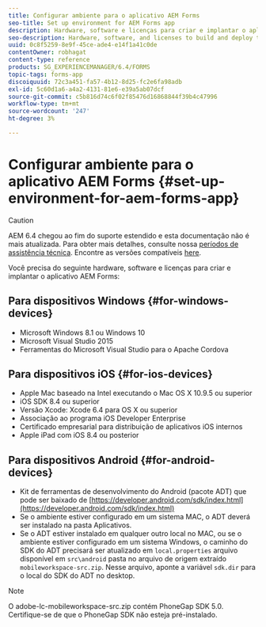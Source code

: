 ```yaml
---
title: Configurar ambiente para o aplicativo AEM Forms
seo-title: Set up environment for AEM Forms app
description: Hardware, software e licenças para criar e implantar o aplicativo AEM Forms.
seo-description: Hardware, software, and licenses to build and deploy the AEM Forms app.
uuid: 0c8f5259-8e9f-45ce-ade4-e14f1a41c0de
contentOwner: robhagat
content-type: reference
products: SG_EXPERIENCEMANAGER/6.4/FORMS
topic-tags: forms-app
discoiquuid: 72c3a451-fa57-4b12-8d25-fc2e6fa98adb
exl-id: 5c60d1a6-a4a2-4131-81e6-e39a5ab07dcf
source-git-commit: c5b816d74c6f02f85476d16868844f39b4c47996
workflow-type: tm+mt
source-wordcount: '247'
ht-degree: 3%

---
```


# Configurar ambiente para o aplicativo AEM Forms {#set-up-environment-for-aem-forms-app}

>[!CAUTION]
>
>AEM 6.4 chegou ao fim do suporte estendido e esta documentação não é mais atualizada. Para obter mais detalhes, consulte nossa [períodos de assistência técnica](https://helpx.adobe.com/br/support/programs/eol-matrix.html). Encontre as versões compatíveis [here](https://experienceleague.adobe.com/docs/).

Você precisa do seguinte hardware, software e licenças para criar e implantar o aplicativo AEM Forms:

## Para dispositivos Windows {#for-windows-devices}

* Microsoft Windows 8.1 ou Windows 10
* Microsoft Visual Studio 2015
* Ferramentas do Microsoft Visual Studio para o Apache Cordova

## Para dispositivos iOS {#for-ios-devices}

* Apple Mac baseado na Intel executando o Mac OS X 10.9.5 ou superior
* iOS SDK 8.4 ou superior
* Versão Xcode: Xcode 6.4 para OS X ou superior
* Associação ao programa iOS Developer Enterprise
* Certificado empresarial para distribuição de aplicativos iOS internos
* Apple iPad com iOS 8.4 ou posterior

## Para dispositivos Android {#for-android-devices}

* Kit de ferramentas de desenvolvimento do Android (pacote ADT) que pode ser baixado de [https://developer.android.com/sdk/index.html](https://developer.android.com/sdk/index.html)
* Se o ambiente estiver configurado em um sistema MAC, o ADT deverá ser instalado na pasta Aplicativos.
* Se o ADT estiver instalado em qualquer outro local no MAC, ou se o ambiente estiver configurado em um sistema Windows, o caminho do SDK do ADT precisará ser atualizado em `local.properties` arquivo disponível em `src\android` pasta no arquivo de origem extraído `mobileworkspace-src.zip`. Nesse arquivo, aponte a variável `sdk.dir` para o local do SDK do ADT no desktop.

>[!NOTE]
>
>O adobe-lc-mobileworkspace-src.zip contém PhoneGap SDK 5.0. Certifique-se de que o PhoneGap SDK não esteja pré-instalado.
